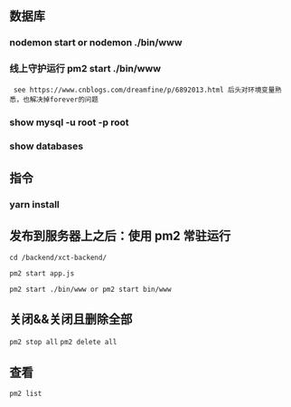 ## 数据库

### nodemon start or nodemon ./bin/www

### 线上守护运行 pm2 start ./bin/www

` see https://www.cnblogs.com/dreamfine/p/6892013.html 后头对环境变量熟悉，也解决掉forever的问题`

### show mysql -u root -p root

### show databases

## 指令

### yarn install

## 发布到服务器上之后：使用 pm2 常驻运行

`cd /backend/xct-backend/`

`pm2 start app.js` <!-- 无效 -->

`pm2 start ./bin/www or pm2 start bin/www` <!-- 有效  -->

## 关闭&&关闭且删除全部

`pm2 stop all`
`pm2 delete all`

## 查看

`pm2 list`
